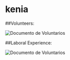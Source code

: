 # kenia

##Volunteers:

![Documento de Voluntarios](volunteers.png "Voluntarios")

##Laboral Experience:

![Documento de Voluntarios](volunteers.png "Voluntarios")

